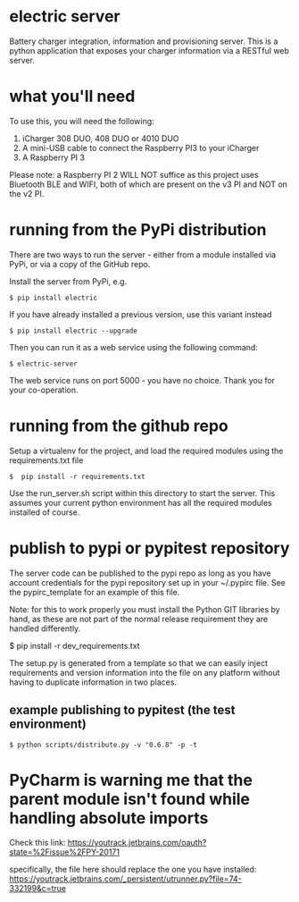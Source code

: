 # electric server
Battery charger integration, information and provisioning server.  This is a python application
that exposes your charger information via a RESTful web server.

# what you'll need
To use this, you will need the following:
1. iCharger 308 DUO, 408 DUO or 4010 DUO
1. A mini-USB cable to connect the Raspberry PI3 to your iCharger 
1. A Raspberry PI 3

Please note: a Raspberry PI 2 WILL NOT suffice as this project uses Bluetooth BLE and WIFI, both
of which are present on the v3 PI and NOT on the v2 PI.

# running from the PyPi distribution
There are two ways to run the server - either from a module installed via PyPi, or via a
copy of the GitHub repo.

Install the server from PyPi, e.g.

    $ pip install electric

If you have already installed a previous version, use this variant instead

    $ pip install electric --upgrade

Then you can run it as a web service using the following command:

    $ electric-server

The web service runs on port 5000 - you have no choice.  Thank you for your co-operation.

# running from the github repo
Setup a virtualenv for the project, and load the required modules using the requirements.txt file

    $  pip install -r requirements.txt

Use the run_server.sh script within this directory to start the server.  This assumes your current python
environment has all the required modules installed of course.

# publish to pypi or pypitest repository
The server code can be published to the pypi repo as long as you have account credentials for the pypi
repository set up in your ~/.pypirc file.  See the pypirc_template for an example of this file. 

Note: for this to work properly you must install the Python GIT libraries by hand, as these are not
part of the normal release requirement they are handled differently.

  $ pip install -r dev_requirements.txt

The setup.py is generated from a template so that we can easily inject requirements and version information
into the file on any platform without having to duplicate information in two places. 

## example publishing to pypitest (the test environment)

    $ python scripts/distribute.py -v "0.6.8" -p -t
    
# PyCharm is warning me that the parent module isn't found while handling absolute imports
Check this link: https://youtrack.jetbrains.com/oauth?state=%2Fissue%2FPY-20171

specifically, the file here should replace the one you have installed: 
https://youtrack.jetbrains.com/_persistent/utrunner.py?file=74-332199&c=true

